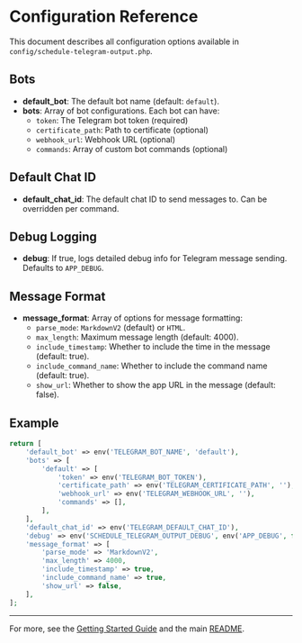 # Configuration Reference

This document describes all configuration options available in `config/schedule-telegram-output.php`.

## Bots

- **default_bot**: The default bot name (default: `default`).
- **bots**: Array of bot configurations. Each bot can have:
  - `token`: The Telegram bot token (required)
  - `certificate_path`: Path to certificate (optional)
  - `webhook_url`: Webhook URL (optional)
  - `commands`: Array of custom bot commands (optional)

## Default Chat ID

- **default_chat_id**: The default chat ID to send messages to. Can be overridden per command.

## Debug Logging

- **debug**: If true, logs detailed debug info for Telegram message sending. Defaults to `APP_DEBUG`.

## Message Format

- **message_format**: Array of options for message formatting:
  - `parse_mode`: `MarkdownV2` (default) or `HTML`.
  - `max_length`: Maximum message length (default: 4000).
  - `include_timestamp`: Whether to include the time in the message (default: true).
  - `include_command_name`: Whether to include the command name (default: true).
  - `show_url`: Whether to show the app URL in the message (default: false).

## Example

```php
return [
    'default_bot' => env('TELEGRAM_BOT_NAME', 'default'),
    'bots' => [
        'default' => [
            'token' => env('TELEGRAM_BOT_TOKEN'),
            'certificate_path' => env('TELEGRAM_CERTIFICATE_PATH', ''),
            'webhook_url' => env('TELEGRAM_WEBHOOK_URL', ''),
            'commands' => [],
        ],
    ],
    'default_chat_id' => env('TELEGRAM_DEFAULT_CHAT_ID'),
    'debug' => env('SCHEDULE_TELEGRAM_OUTPUT_DEBUG', env('APP_DEBUG', false)),
    'message_format' => [
        'parse_mode' => 'MarkdownV2',
        'max_length' => 4000,
        'include_timestamp' => true,
        'include_command_name' => true,
        'show_url' => false,
    ],
];
```

---

For more, see the [Getting Started Guide](GETTING_STARTED.md) and the main [README](../README.md).
